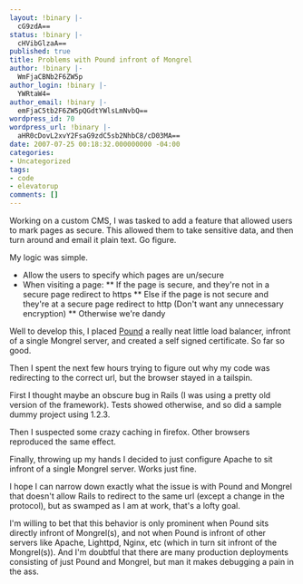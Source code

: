 ```yaml
---
layout: !binary |-
  cG9zdA==
status: !binary |-
  cHVibGlzaA==
published: true
title: Problems with Pound infront of Mongrel
author: !binary |-
  WmFjaCBNb2F6ZW5p
author_login: !binary |-
  YWRtaW4=
author_email: !binary |-
  emFjaC5tb2F6ZW5pQGdtYWlsLmNvbQ==
wordpress_id: 70
wordpress_url: !binary |-
  aHR0cDovL2xvY2FsaG9zdC5sb2NhbC8/cD03MA==
date: 2007-07-25 00:18:32.000000000 -04:00
categories:
- Uncategorized
tags:
- code
- elevatorup
comments: []
---
```

Working on a custom CMS, I was tasked to add a feature that allowed users to mark pages as secure. This allowed them to take sensitive data, and then turn around and email it plain text. Go figure.

My logic was simple.

* Allow the users to specify which pages are un/secure
* When visiting a page:
** If the page is secure, and they're not in a secure page redirect to https
** Else if the page is not secure and they're at a secure page redirect to http (Don't want any unnecessary encryption)
** Otherwise we're dandy

Well to develop this, I placed [Pound](http://www.apsis.ch/pound/) a really neat little load balancer, infront of a single Mongrel server, and created a self signed certificate. So far so good.

Then I spent the next few hours trying to figure out why my code was redirecting to the correct url, but the browser stayed in a tailspin.

First I thought maybe an obscure bug in Rails (I was using a pretty old version of the framework). Tests showed otherwise, and so did a sample dummy project using 1.2.3.

Then I suspected some crazy caching in firefox. Other browsers reproduced the same effect.

Finally, throwing up my hands I decided to just configure Apache to sit infront of a single Mongrel server. Works just fine.

I hope I can narrow down exactly what the issue is with Pound and Mongrel that doesn't allow Rails to redirect to the same url (except a change in the protocol), but as swamped as I am at work, that's a lofty goal.

I'm willing to bet that this behavior is only prominent when Pound sits directly infront of Mongrel(s), and not when Pound is infront of other servers like Apache, Lighttpd, Nginx, etc (which in turn sit infront of the Mongrel(s)). And I'm doubtful that there are many production deployments consisting of just Pound and Mongrel, but man it makes debugging a pain in the ass.
